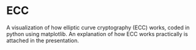 # ECC
A visualization of how elliptic curve cryptography (ECC) works, coded in python using matplotlib. An explanation of how ECC works practically is attached in the presentation.
